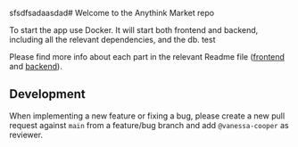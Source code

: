sfsdfsadaasdad# Welcome to the Anythink Market repo

To start the app use Docker. It will start both frontend and backend, including all the relevant dependencies, and the db. test

Please find more info about each part in the relevant Readme file ([frontend](frontend/readme.md) and [backend](backend/README.md)).

## Development

When implementing a new feature or fixing a bug, please create a new pull request against `main` from a feature/bug branch and add `@vanessa-cooper` as reviewer.
